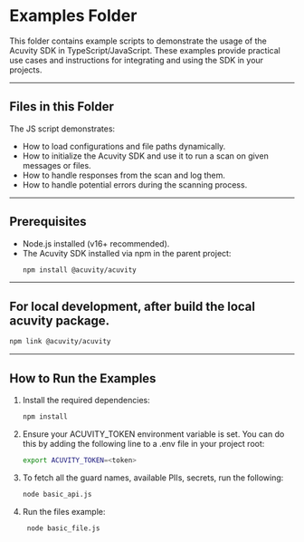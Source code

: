 # Examples Folder

This folder contains example scripts to demonstrate the usage of the Acuvity SDK in TypeScript/JavaScript. These examples provide practical use cases and instructions for integrating and using the SDK in your projects.

---

## Files in this Folder

The JS script demonstrates:
- How to load configurations and file paths dynamically.
- How to initialize the Acuvity SDK and use it to run a scan on given messages or files.
- How to handle responses from the scan and log them.
- How to handle potential errors during the scanning process.

---

## Prerequisites

- Node.js installed (v16+ recommended).
- The Acuvity SDK installed via npm in the parent project:
  ```bash
  npm install @acuvity/acuvity
    ```

---

## For local development, after build the local acuvity package.

  ```bash
  npm link @acuvity/acuvity
  ```

---

## How to Run the Examples

1. Install the required dependencies:
   ```bash
   npm install
   ```
2. Ensure your ACUVITY_TOKEN environment variable is set. You can do this by adding the following line to a .env file in your project root:
    ```bash
    export ACUVITY_TOKEN=<token>
    ```
3. To fetch all the guard names, available PIIs, secrets, run the following:
    ```bash
    node basic_api.js
    ```
4. Run the files example:
    ```bash
     node basic_file.js
    ```
